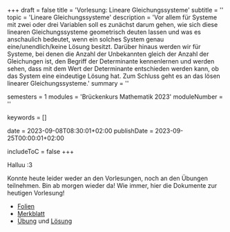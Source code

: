 +++
draft = false
title = 'Vorlesung: Lineare Gleichungssysteme'
subtitle = ''
topic = 'Lineare Gleichungssysteme'
description = 'Vor allem für Systeme mit zwei oder drei Variablen soll es zunächst darum gehen, wie sich diese linearen Gleichungssysteme geometrisch deuten lassen und was es anschaulich bedeutet, wenn ein solches System genau eine/unendlich/keine Lösung besitzt. Darüber hinaus werden wir für Systeme, bei denen die Anzahl der Unbekannten gleich der Anzahl der Gleichungen ist, den Begriff der Determinante kennenlernen und werden sehen, dass mit dem Wert der Determinante entschieden werden kann, ob das System eine eindeutige Lösung hat. Zum Schluss geht es an das lösen linearer Gleichungssysteme.'
summary = ''

semesters = 1
modules = 'Brückenkurs Mathematik 2023'
moduleNumber = ''

keywords = []

date = 2023-09-08T08:30:01+02:00
publishDate = 2023-09-25T00:00:01+02:00

includeToC = false
+++

Halluu :3

Konnte heute leider weder an den Vorlesungen, noch an den Übungen teilnehmen. Bin ab morgen wieder da! Wie immer, hier die Dokumente zur heutigen Vorlesung!

* [Folien](/university/brückenkurs-mathe-folien-03.pdf)
* [Merkblatt](/university/brückenkurs-mathe-merkblatt-03.pdf)
* [Übung](/university/brückenkurs-mathe-übung-03.pdf) und [Lösung](brückenkurs-mathe-lösung-03.pdf)
